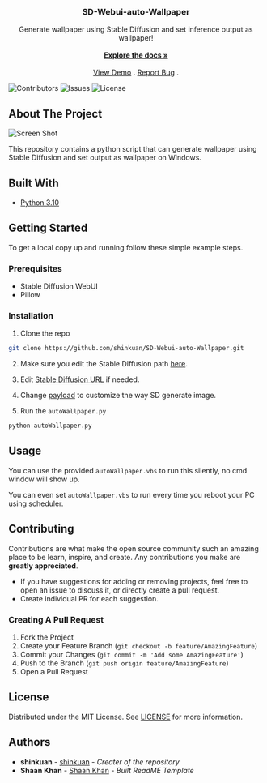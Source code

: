 <br/>
<p align="center">
  <h3 align="center">SD-Webui-auto-Wallpaper</h3>

  <p align="center">
    Generate wallpaper using Stable Diffusion and set inference output as wallpaper!
    <br/>
    <br/>
    <a href="https://github.com/shinkuan/SD-Webui-auto-Wallpaper"><strong>Explore the docs »</strong></a>
    <br/>
    <br/>
    <a href="https://github.com/shinkuan/SD-Webui-auto-Wallpaper">View Demo</a>
    .
    <a href="https://github.com/shinkuan/SD-Webui-auto-Wallpaper/issues">Report Bug</a>
    .
  </p>
</p>

![Contributors](https://img.shields.io/github/contributors/shinkuan/SD-Webui-auto-Wallpaper?color=dark-green) ![Issues](https://img.shields.io/github/issues/shinkuan/SD-Webui-auto-Wallpaper) ![License](https://img.shields.io/github/license/shinkuan/SD-Webui-auto-Wallpaper) 

## About The Project

![Screen Shot](https://i.imgur.com/EXTXDkj.png)

This repository contains a python script that can generate wallpaper using Stable Diffusion and set output as wallpaper on Windows.

## Built With



* [Python 3.10](https://www.python.org/)

## Getting Started

To get a local copy up and running follow these simple example steps.

### Prerequisites

* Stable Diffusion WebUI
* Pillow

### Installation

1. Clone the repo

```sh
git clone https://github.com/shinkuan/SD-Webui-auto-Wallpaper.git
```

2. Make sure you edit the Stable Diffusion path [here](https://github.com/shinkuan/SD-Webui-auto-Wallpaper/blob/38a547de93a0c2bcdbdebc1ff05e031dfcc5be3e/autoWallpaper.py#L13).

3. Edit [Stable Diffusion URL](https://github.com/shinkuan/SD-Webui-auto-Wallpaper/blob/38a547de93a0c2bcdbdebc1ff05e031dfcc5be3e/autoWallpaper.py#L19) if needed.

4. Change [payload](https://github.com/shinkuan/SD-Webui-auto-Wallpaper/blob/38a547de93a0c2bcdbdebc1ff05e031dfcc5be3e/autoWallpaper.py#L20) to customize the way SD generate image.
  
5. Run the `autoWallpaper.py`

```sh
python autoWallpaper.py
```


## Usage

You can use the provided `autoWallpaper.vbs` to run this silently, no cmd window will show up.

You can even set `autoWallpaper.vbs` to run every time you reboot your PC using scheduler.

## Contributing

Contributions are what make the open source community such an amazing place to be learn, inspire, and create. Any contributions you make are __greatly appreciated__.

* If you have suggestions for adding or removing projects, feel free to open an issue to discuss it, or directly create a pull request.
* Create individual PR for each suggestion.

### Creating A Pull Request

1. Fork the Project
2. Create your Feature Branch (`git checkout -b feature/AmazingFeature`)
3. Commit your Changes (`git commit -m 'Add some AmazingFeature'`)
4. Push to the Branch (`git push origin feature/AmazingFeature`)
5. Open a Pull Request

## License

Distributed under the MIT License. See [LICENSE](https://github.com/shinkuan/SD-Webui-auto-Wallpaper/blob/main/LICENSE.md) for more information.

## Authors

* **shinkuan** - [shinkuan](https://github.com/shinkuan/) - *Creater of the repository*
* **Shaan Khan** - [Shaan Khan](https://github.com/ShaanCoding/) - *Built ReadME Template*

